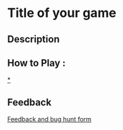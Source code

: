 # Title of your game

## Description

## How to Play :
[*](my_game.exe)
## Feedback
[Feedback and bug hunt form](https://docs.google.com/forms/d/e/1FAIpQLSdLzh_OJHitEDpnnLkhx8NYeaXnzIUpVrE65xnhbLQLAy9C_w/viewform?usp=sf_link)
